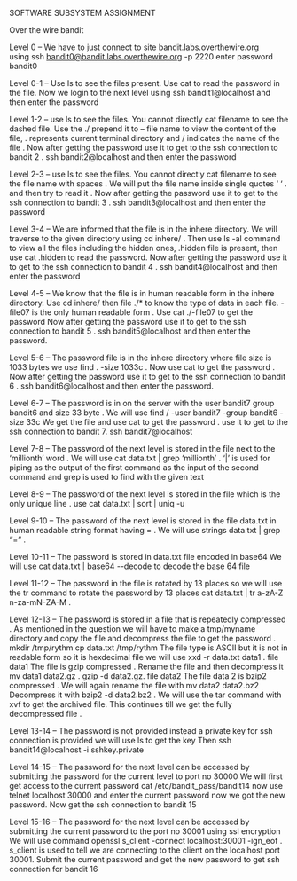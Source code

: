 SOFTWARE SUBSYSTEM ASSIGNMENT

Over the wire bandit

Level 0 – We have to just connect to site bandit.labs.overthewire.org  
using ssh bandit0@bandit.labs.overthewire.org -p 2220 
enter password bandit0 

Level 0-1 – Use ls to see the files present. Use cat to read the password in the file. Now we login to the next level using 
ssh bandit1@localhost and then enter the password

Level 1-2 – use ls to see the files. You cannot directly cat filename to see the dashed file. Use the ./ prepend it to – file name to view the content of the file, . represents current terminal directory and / indicates the name of the file .
Now after getting the password use it to get to the ssh connection to bandit 2 . ssh bandit2@localhost and then enter the password

Level 2-3 – use ls to see the files. You cannot directly cat filename to see the file name with spaces . We will put the file name inside single quotes ‘ ‘ . and then try to read it .  Now after getting the password use it to get to the ssh connection to bandit 3 . ssh bandit3@localhost and then enter the password

Level 3-4 – We are informed that the file is in the inhere directory. We will traverse to the given directory using  cd inhere/ . 
Then use ls -al command  to view all the files including the hidden ones, .hidden file is present, then use cat .hidden to read the password.
Now after getting the password use it to get to the ssh connection to bandit 4 . ssh bandit4@localhost and then enter the password

Level 4-5 – We know that the file is in human readable form in the inhere directory. Use cd inhere/ then file ./*  to know the type of data in each file. -file07 is the only human readable form . 
Use cat ./-file07 to get the password 
Now after getting the password use it to get to the ssh connection to bandit 5 . ssh bandit5@localhost and then enter the password.

Level 5-6 – The password file is in the inhere directory where file size is 1033 bytes we use find . -size 1033c .
Now use cat to get the password . Now after getting the password use it to get to the ssh connection to bandit 6 . ssh bandit6@localhost and then enter the password.

Level 6-7 – The password is in on the server with the user bandit7 group bandit6 and size 33 byte . We will use
 find / -user bandit7 -group bandit6 -size 33c 
We get the file and use cat to get the password . use it to get to the ssh connection to bandit 7. ssh bandit7@localhost

Level 7-8 – The password of the next level is stored in the file next to the ‘millionth’ word . We will use cat data.txt | grep ‘millionth’ . ‘|’ is used for piping as the output of the first command as the input of the second command and grep is used to find with the given text

Level 8-9 – The password of the next level is stored in the file which is the only unique line . use cat data.txt | sort | uniq -u

Level 9-10 – The password of the next level is stored in the file data.txt in human readable string format having  = . 
We will use strings data.txt | grep “=” .

Level 10-11 – The password is stored in data.txt file encoded in base64
We will use cat data.txt | base64 --decode  to decode the base 64 file  

Level 11-12 – The password in the file is rotated by 13 places so we will use the tr command to rotate the password by 13 places 
cat data.txt | tr a-zA-Z n-za-mN-ZA-M .

Level 12-13 – The password is stored in a file that is repeatedly compressed . As mentioned in the question we will have to make a tmp/myname directory and copy the file and decompress the file to get the password .  
mkdir /tmp/rythm 
cp data.txt /tmp/rythm
The file type is ASCII but it is not in readable form so it is hexdecimal file we will use xxd -r data.txt data1 . file data1 
The file is gzip compressed . Rename the file and then decompress it mv data1 data2.gz   .   gzip -d data2.gz.    file data2 
The file data 2 is bzip2 compressed . We will again rename the file with mv data2 data2.bz2 
Decompress it with bzip2 -d data2.bz2 . We will use the tar command with xvf to get the archived file. 
This continues till we get the fully decompressed file . 

Level 13-14 – The password is not provided instead a private key for ssh connection is provided we will use ls to get the key 
Then ssh bandit14@localhost -i sshkey.private

Level 14-15 – The password for the next level can be accessed by submitting the password for the current level to port no 30000
We will first get access to the current password
 cat /etc/bandit_pass/bandit14 
now use telnet localhost 30000 and enter the current password 
now we got the new password.
Now get the ssh connection to bandit 15 

Level 15-16 – The password for the next level can be accessed by submitting the current password to the port no 30001 using ssl encryption 
We will use command openssl s_client -connect localhost:30001 
-ign_eof . s_client is used to  tell we are connecting to the client on the localhost port 30001.
Submit the current password and get the new password to get ssh connection for bandit 16


